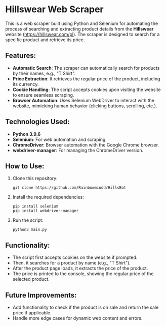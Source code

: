 # Hillswear Web Scraper

This is a web scraper built using Python and Selenium for automating the process of searching and extracting product details from the **Hillswear** website (https://hillswear.com/pl). The scraper is designed to search for a specific product and retrieve its price.

## Features:
- **Automatic Search**: The scraper can automatically search for products by their names, e.g., "T Shirt".
- **Price Extraction**: It retrieves the regular price of the product, including its currency.
- **Cookie Handling**: The script accepts cookies upon visiting the website to ensure seamless scraping.
- **Browser Automation**: Uses Selenium WebDriver to interact with the website, mimicking human behavior (clicking buttons, scrolling, etc.).

## Technologies Used:
- **Python 3.9.6**
- **Selenium**: For web automation and scraping.
- **ChromeDriver**: Browser automation with the Google Chrome browser.
- **webdriver-manager**: For managing the ChromeDriver version.

## How to Use:
1. Clone this repository:
   ```
   git clone https://github.com/Rainbowmindd/HillsBot
   ```
2. Install the required dependencies:
   ```
   pip install selenium
   pip install webdriver-manager
   ```
2. Run the script:
   ```
   python3 main.py
   ```

## Functionality:
- The script first accepts cookies on the website if prompted.
- Then, it searches for a product by name (e.g., "T Shirt").
- After the product page loads, it extracts the price of the product.
- The price is printed to the console, showing the regular price of the selected product.

## Future Improvements:
- Add functionality to check if the product is on sale and return the sale price if applicable.
- Handle more edge cases for dynamic web content and errors.
